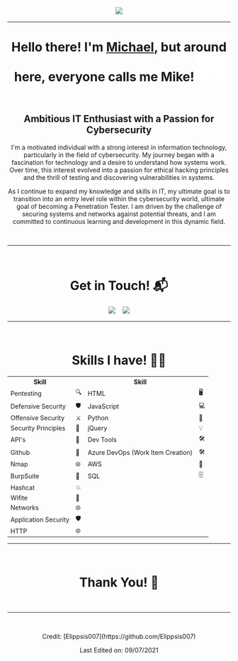 <!-- Header Section -->
<p align="center">
  <img src="https://miro.medium.com/max/2048/1*OohqW5DGh9CQS4hLY5FXzA.png" height="230"/>
</p>
<hr>
<!-- Introduction Section -->
<h1 align="center">Hello there! I'm <a href="https://github.com/Elippsis007" target="_blank">Michael</a>, but around here, everyone calls me Mike! <img src="https://github.com/Kathryn-Jie/Kathryn-Jie/blob/main/wave.gif" width="60px"/></h1>

<br>

<!-- Introduction Section -->
<h2 align="center">Ambitious IT Enthusiast with a Passion for Cybersecurity</h2>
<p align="center">I'm a motivated individual with a strong interest in information technology, particularly in the field of cybersecurity. My journey began with a fascination for technology and a desire to understand how systems work. Over time, this interest evolved into a passion for ethical hacking principles and the thrill of testing and discovering vulnerabilities in systems.</p>
<p align="center">As I continue to expand my knowledge and skills in IT, my ultimate goal is to transition into an entry level role within the cybersecurity world, ultimate goal of becoming a Penetration Tester. I am driven by the challenge of securing systems and networks against potential threats, and I am committed to continuous learning and development in this dynamic field.</p>
<br>

<hr>
<br>

<!-- Contact Section -->
<h1 align="center">Get in Touch! 📬</h1>
<p align="center">
  <a href="https://www.linkedin.com/in/michael-d-88947716a?lipi=urn%3Ali%3Apage%3Ad_flagship3_profile_view_base_contact_details%3BLR4xtLbMTR6TOMJ5yCS2BA%3D%3D" target="_blank"><img src="https://img.shields.io/badge/Michael%20D-0077B5?style=for-the-badge&logo=linkedin&logoColor=white" /></a>&nbsp;&nbsp;&nbsp;
  <a href="https://www.github.com/Elippsis007" target="_blank"><img src="https://img.shields.io/badge/Elippsis007-100000?style=for-the-badge&logo=github&logoColor=white" /></a>
</p>
<hr>
<br>

<!-- Skills Section -->
<h1 align="center">Skills I have! 🤸‍♂</h1>

<div align="center">
  <table>
    <tr>
      <th>Skill</th>
      <th></th>
      <th>Skill</th>
      <th></th>
    </tr>
    <tr>
      <td>Pentesting</td>
      <td>🔍</td>
      <td>HTML</td>
      <td>🖥️</td>
    </tr>
    <tr>
      <td>Defensive Security</td>
      <td>🛡️</td>
      <td>JavaScript</td>
      <td>💻</td>
    </tr>
    <tr>
      <td>Offensive Security</td>
      <td>⚔️</td>
      <td>Python</td>
      <td>🐍</td>
    </tr>
    <tr>
      <td>Security Principles</td>
      <td>🔑</td>
      <td>jQuery</td>
      <td>💡</td>
    </tr>
    <tr>
      <td>API's</td>
      <td>🔌</td>
      <td>Dev Tools</td>
      <td>🛠️</td>
    </tr>
    <tr>
      <td>Github</td>
      <td>🐙</td>
      <td>Azure DevOps (Work Item Creation)</td>
      <td>🛠️</td>
    </tr>
    <tr>
      <td>Nmap</td>
      <td>🌐</td>
      <td>AWS</td>
      <td>🚀</td>
    </tr>
    <tr>
      <td>BurpSuite</td>
      <td>🔧</td>
      <td>SQL</td>
      <td>🗄️</td>
    </tr>
    <tr>
      <td>Hashcat</td>
      <td>💥</td>
      <td></td>
      <td></td>
    </tr>
    <tr>
      <td>Wifite</td>
      <td>📡</td>
      <td></td>
      <td></td>
    </tr>
    <tr>
      <td>Networks</td>
      <td>🌐</td>
      <td></td>
      <td></td>
    </tr>
    <tr>
      <td>Application Security</td>
      <td>🛡️</td>
      <td></td>
      <td></td>
    </tr>
    <tr>
      <td>HTTP</td>
      <td>🌐</td>
      <td></td>
      <td></td>
    </tr>
  </table>
</div>





<hr>
<br>

<!-- Thank You Section -->
<h1 align="center">Thank You! 🤵</h1>
<br>
<hr>
<br>

<!-- Footer Section -->
<p align="center">Credit: [Elippsis007](https://github.com/Elippsis007)</p>
<p align="center">Last Edited on: 09/07/2021</p>
